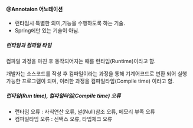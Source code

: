 #### @Annotaion 어노테이션

- 런타임시 특별한 의미,기능을 수행하도록 하는 기술.
- Spring에만 있는 기술이 아님.

##### 런타임과 컴파일 타임

컴파일 과정을 마친 후 동작되어지는 때를
런타임(Runtime)이라고 함.

개발자는 소스코드를 작성 후 컴파일이라는 과정을 통해 기계어코드로 변환 되어 실행 가능한 프로그램이 되며, 이러한 과정을 컴파일타임(Compile time) 이라고 함.

##### 런타임(Run time), 컴파일타임(Compile time) 오류

- 런타임 오류 : 사칙연산 오류, 널(Null)참조 오류, 메모리 부족 오류
- 컴파일타임 오류 : 신택스 오류, 타입체크 오류
